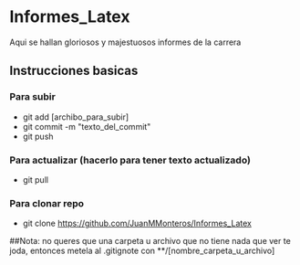 # Informes_Latex

Aqui se hallan gloriosos y majestuosos informes de la carrera 


## Instrucciones basicas
### Para subir

* git add [archibo_para_subir] 
* git commit -m "texto_del_commit" 
* git push

### Para actualizar (hacerlo para tener texto actualizado)

* git pull

### Para clonar repo

* git clone https://github.com/JuanMMonteros/Informes_Latex


##Nota:
no queres que una carpeta u archivo que no tiene nada que ver te joda, entonces metela al .gitignote con **/[nombre_carpeta_u_archivo]



